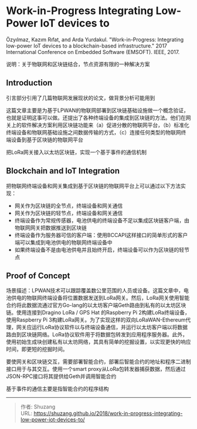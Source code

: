# Work-in-Progress Integrating Low-Power IoT devices to


Özyılmaz, Kazım Rıfat, and Arda Yurdakul. "Work-in-Progress: Integrating low-power IoT devices to a blockchain-based infrastructure." 2017 International Conference on Embedded Software (EMSOFT). IEEE, 2017.

说明：关于物联网和区块链结合，节点资源有限的一种解决方案

## Introduction

引言部分引用了几篇物联网发展现状的论文，做背景分析可能用到

这篇文章主要是为基于LPWAN的物联网部署到区块链基础设施做一个概念验证，也就是证明这事可以做。还提出了各种终端设备的集成到区块链的方法。他们在网关上的软件解决方案利用区块链功能来（a）促进分散的物联网平台，（b）标准化终端设备和物联网基础设施之间数据传输的方式，（c）连接任何类型的物联网终端设备到基于区块链的物联网平台

把LoRa网关接入以太坊区块链，实现一个基于事件的通信机制

## Blockchain and IoT Integration

把物联网终端设备和网关集成到基于区块链的物联网平台上可以通过以下方法实现：

- 网关作为区块链的全节点，终端设备和网关通信
- 网关作为区块链的轻节点，终端设备和网关通信
- 终端设备作为常规传感器，电池供电的终端设备不足以集成区块链客户端，由物联网网关把数据推送到区块链
- 终端设备作为服务器可信的客户端：使用BCCAPI这样接口的简单形式的客户端可以集成到电池供电的物联网终端设备中
- 如果终端设备不是由电池供电并且始终开启，终端设备可以作为区块链的轻节点

## Proof of Concept

场景描述：LPWAN技术可以跟踪覆盖数公里范围的人员或设备。这篇文章中，电池供电的物联网终端设备将位置数据发送到LoRa网关。然后，LoRa网关使用智能合约将此数据流通过官方Go-lang的以太坊客户端Geth路由到私有的以太坊区块链。使用连接到Dragino LoRa / GPS Hat 的Raspberry Pi 2构建LoRa终端设备，使用Raspberry Pi 3构建LoRa网关。为了实现这样的双向LoRaWAN-Ethereum代理，网关应运行LoRa协议软件以与终端设备通信，并运行以太坊客户端以将数据路由到区块链网络。LoRa协议软件用于将数据包转发到应用程序服务器。此外，使用初始生成块创建私有以太坊网络，其具有简单的挖掘设置，以实现更快的响应时间，即更短的挖掘时间。

要使网关和区块链交互，需要部署智能合约，部署后智能合约的地址和程序二进制接口用于与其交互。使用一个smart proxy从LoRa包转发器捕获数据，然后通过JSON-RPC接口将其提供给Geth并调用智能合约

基于事件的通信主要是指智能合约的程序结构


---

> 作者: Shuzang  
> URL: https://shuzang.github.io/2018/work-in-progress-integrating-low-power-iot-devices-to/  

